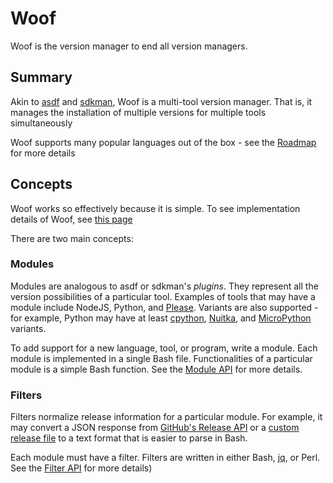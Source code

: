# Woof

Woof is the version manager to end all version managers.

## Summary

Akin to [asdf](https://github.com/asdf-vm/asdf) and [sdkman](https://sdkman.io), Woof is a multi-tool version manager. That is, it manages the installation of multiple versions for multiple tools simultaneously

Woof supports many popular languages out of the box - see the [Roadmap](docs/roadmap.md) for more details

## Concepts

Woof works so effectively because it is simple. To see implementation details of Woof, see [this page](docs/details.md)

There are two main concepts:

### Modules

Modules are analogous to asdf or sdkman's _plugins_. They represent all the version possibilities of a particular tool. Examples of tools that may have a module include NodeJS, Python, and [Please](https://please.build). Variants are also supported - for example, Python may have at least [cpython](https://github.com/python/cpython), [Nuitka](https://github.com/Nuitka/Nuitka), and [MicroPython](https://micropython.org) variants.

To add support for a new language, tool, or program, write a module. Each module is implemented in a single Bash file. Functionalities of a particular module is a simple Bash function. See the [Module API](docs/api/module.md) for more details.

### Filters

Filters normalize release information for a particular module. For example, it may convert a JSON response from [GitHub's Release API](https://docs.github.com/en/rest/reference/releases) or a [custom release file](https://nodejs.org/download/release/index.json) to a text format that is easier to parse in Bash.

Each module must have a filter. Filters are written in either Bash, [jq](https://stedolan.github.io/jq), or Perl. See the [Filter API](docs/api/filter.md) for more details)
